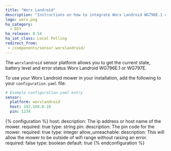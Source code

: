 ```yaml
---
title: "Worx Landroid"
description: "Instructions on how to integrate Worx Landroid WG796E.1 or WG797E as sensors within Home Assistant."
logo: worx.png
ha_category:
  - DIY
ha_release: 0.54
ha_iot_class: Local Polling
redirect_from:
 - /components/sensor.worxlandroid/
---
```


The `worxlandroid` sensor platform allows you to get the current state, battery level and error status Worx Landroid WG796E.1 or WG797E.

To use your Worx Landroid mower in your installation, add the following to your `configuration.yaml` file:

```yaml
# Example configuration.yaml entry
sensor:
  platform: worxlandroid
  host: 192.168.0.10
  pin: 1234
```

{% configuration %}
host:
  description: The ip address or host name of the mower.
  required: true
  type: string
pin:
  description: The pin code for the mower.
  required: true
  type: integer
allow_unreachable:
  description: This will allow the mower to be outside of wifi range without raising an error.
  required: false
  type: boolean
  default: true
{% endconfiguration %}
